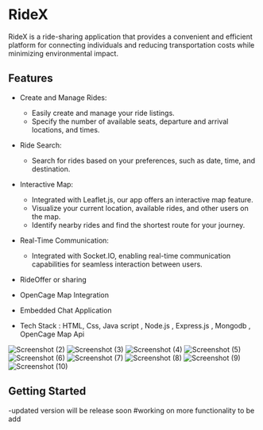 # RideX
RideX is a ride-sharing application that provides a convenient and efficient platform for connecting individuals and reducing transportation costs while minimizing environmental impact.


## Features

- Create and Manage Rides:
  - Easily create and manage your ride listings.
  - Specify the number of available seats, departure and arrival locations, and times.

- Ride Search:
  - Search for rides based on your preferences, such as date, time, and destination.

- Interactive Map:
  - Integrated with Leaflet.js, our app offers an interactive map feature.
  - Visualize your current location, available rides, and other users on the map.
  - Identify nearby rides and find the shortest route for your journey.

- Real-Time Communication:
  - Integrated with Socket.IO, enabling real-time communication capabilities for seamless interaction between users.

- RideOffer or sharing
- OpenCage Map Integration 
- Embedded Chat Application
- Tech Stack : HTML, Css, Java script , Node.js , Express.js , Mongodb , OpenCage Map Api



![Screenshot (2)](https://github.com/R-Bishnoi/RideX/assets/99094650/6bd18e58-e81d-4179-97d7-07d671d2103a)
![Screenshot (3)](https://github.com/R-Bishnoi/RideX/assets/99094650/c4edb834-c96b-42be-bd04-d3a0e09fee48)
![Screenshot (4)](https://github.com/R-Bishnoi/RideX/assets/99094650/371eb77d-c9f3-4aa5-a556-f9b158d37f96)
![Screenshot (5)](https://github.com/R-Bishnoi/RideX/assets/99094650/b2b45d8b-4d5b-4714-ae20-74df15c77ac6)
![Screenshot (6)](https://github.com/R-Bishnoi/RideX/assets/99094650/51e321f5-d92e-479c-bb91-dd2bd75fcb44)
![Screenshot (7)](https://github.com/R-Bishnoi/RideX/assets/99094650/dd7f391d-2c8c-4886-9ab6-fd883749a758)
![Screenshot (8)](https://github.com/R-Bishnoi/RideX/assets/99094650/0af914d2-610b-409c-95ed-e64d2f88fd53)
![Screenshot (9)](https://github.com/R-Bishnoi/RideX/assets/99094650/10d889f0-3536-4fa6-a99d-0eca08f9f73b)
![Screenshot (10)](https://github.com/R-Bishnoi/RideX/assets/99094650/3067d21f-8917-4a1a-a25e-836fc2453b62)


## Getting Started
-updated version will be release soon #working on more functionality to be add
